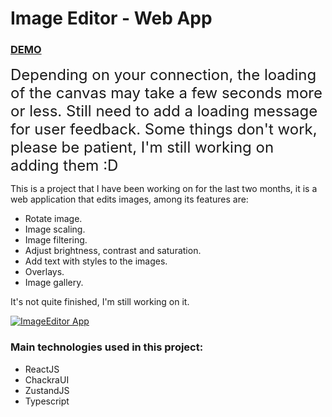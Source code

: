 # Image Editor - Web App

### [DEMO](https://imageeditordemo.pages.dev)

<font size=5>Depending on your connection, the loading of the canvas may take a few seconds more or less. Still need to add a loading message for user feedback. Some things don't work, please be patient, I'm still working on adding them :D</font>

This is a project that I have been working on for the last two months, it is a web application that edits images, among its features are:
- Rotate image.
- Image scaling.
- Image filtering.
- Adjust brightness, contrast and saturation.
- Add text with styles to the images.
- Overlays.
- Image gallery.

It's not quite finished, I'm still working on it.

[![ImageEditor App](https://i.vimeocdn.com/video/1644958878-35505a8750c55cfb594109da9c4346b583e2af8c99376a6e4e45734db90e3c80-d?mw=1000&mh=562)](https://vimeo.com/813423148)

### Main technologies used in this project:
- ReactJS
- ChackraUI
- ZustandJS
- Typescript